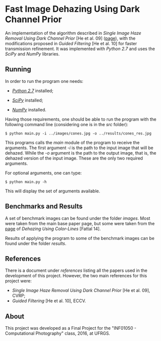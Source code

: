 # **Fast Image Dehazing Using Dark Channel Prior** #

An implementation of the algorithm described in *Single Image Haze Removal Using Dark Channel Prior* [He et al. 09] ([page](http://kaiminghe.com/cvpr09/)), with the modifications proposed in *Guided Filtering* [He et al. 10] for faster transmission refinement. It was implemented with *Python 2.7* and uses the *SciPy* and *NumPy* libraries.

## Running ##

In order to run the program one needs: 

* [*Python 2.7*](https://www.python.org/) installed;

* [*SciPy*](https://www.scipy.org/index.html) installed;

* [*NumPy*](http://www.numpy.org/) installed.

Having those requirements, one should be able to run the program with the following command line (considering one is in the *src* folder):

```
$ python main.py -i ../images/cones.jpg -o ../results/cones_res.jpg
```

This programs calls the *main* module of the program to receive the arguments. The first argument *-i* is the path to the input image that will be dehazed. While the *-o* argument is the path to the output image, that is, the dehazed version of the input image. These are the only two required arguments.

For optional arguments, one can type:

```
$ python main.py -h
```

This will display the set of arguments available.

## Benchmarks and Results ##

A set of benchmark images can be found under the folder *images*. Most were taken from the main base paper page, but some were taken from the [page](http://www.cs.huji.ac.il/~raananf/projects/dehaze_cl/) of *Dehazing Using Color-Lines* [Fattal 14].

Results of applying the program to some of the benchmark images can be found under the folder *results*.

## References ##

There is a document under *references* listing all the papers used in the development of this project.
However, the two main references for this project were:

* *Single Image Haze Removal Using Dark Channel Prior* [He et al. 09], CVRP;
* *Guided Filtering* [He et al. 10], ECCV.

## About ##

This project was developed as a Final Project for the "INF01050 - Computational Photography" class, 2016, at UFRGS.